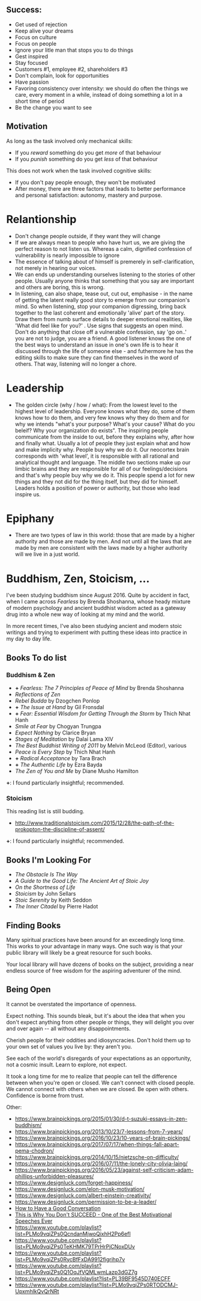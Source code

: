 ## Success:
- Get used of rejection
- Keep alive your dreams
- Focus on culture
- Focus on people
- Ignore your litle man that stops you to do things
- Gest inspired
- Stay focused
- Customers #1, employee #2, shareholders #3
- Don't complain, look for opportunities
- Have passion
- Favoring consistency over intensity: we should do often the things we care, every moment in a while, instead of doing something a lot in a short time of period
- Be the change you want to see

## Motivation
As long as the task involved only mechanical skills:
- If you *reward* something do you get *more* of that behaviour
- If you *punish* something do you get *less* of that behaviour

This does not work when the task involved cognitive skills:
- If you don't pay people enough, they won't be motivated
- After money, there are three factors that leads to better performance and personal satisfaction: autonomy, mastery and purpose.

# Relantionship
- Don't change people outside, if they want they will change
- If we are always mean to people who have hurt us, we are giving the perfect reason to not listen us. Whereas a calm, dignified confession of vulnerability is nearly impossible to ignore
- The essence of talking about of himself is premerely in self-clarification, not merely in hearing our voices.
- We can ends up understanding ourselves listening to the stories of other people. Usually anyone thinks that something that you say are important and others are boring, this is wrong.
- In listening, can also shape, tease out, cut out, emphasise - in the name of getting the latent really good story to emerge from our companion's mind. So when listening, stop your companion digressing, bring back together to the last coherent and emotionally 'alive' part of the story. Draw them from numb surface details to deeper emotional realities, like 'What did feel like for you?' . Use signs that suggests an open mind. Don't do anything that close off a vulnerable confession, say 'go on..' you are not to judge, you are a friend. A good listener knows the one of the best ways to understand an issue in one's own life is to hear it discussed through the life of someone else - and futhermore he has the editing skills to make sure they can find themselves in the word of others. That way, listening will no longer a chore.

# Leadership
- The golden circle (why / how / what): From the lowest level to the highest level of leadership. Everyone knows what they do, some of them knows how to do them, and very few knows why they do them and for why we intends "what's your purpose? What's your cause? What do you beleif? Why your organization do exists". The inspiring people communicate from the inside to out, before they explains why, after how and finally what. Usually a lot of people they just explain what and how and make implicity why. People buy why we do it.
Our neocortex brain corresponds with 'what level', it is responsible with all rational and analytical thought and language. The middle two sections make up our limbic brains and they are responsible for all of our feelings/decisions and that's why people buy why we do it.
This people spend a lot for new things and they not did for the thing itself, but they did for himself.
Leaders holds a position of power or authority, but those who lead inspire us. 

# Epiphany
- There are two types of law in this world: those that are made by a higher authority and those are made by men. And not until all the laws that are made by men are consistent with the laws made by a higher authority will we live in a just world.

# Buddhism, Zen, Stoicism, ...

I've been studying buddhism since August 2016. Quite by accident in fact, when I
came across *Fearless* by Brenda Shoshanna, whose heady mixture of modern
psychology and ancient buddhist wisdom acted as a gateway drug into a whole new
way of looking at my mind and the world.

In more recent times, I've also been studying ancient and modern stoic writings
and trying to experiment with putting these ideas into practice in my day to day
life.

## Books To do list

### Buddhism & Zen

- **+** *Fearless: The 7 Principles of Peace of Mind* by Brenda Shoshanna
- *Reflections of Zen*
- *Rebel Budda* by Dzogchen Ponlop
- **+** *The Issue at Hand* by Gil Fronsdal
- **+** *Fear: Essential Wisdom for Getting Through the Storm* by Thich Nhat Hanh
- *Smile at Fear* by Chogyan Trungpa
- *Expect Nothing* by Clarice Bryan
- *Stages of Meditation* by Dalai Lama XIV
- *The Best Buddhist Writing of 2011* by Melvin McLeod (Editor), various
- *Peace is Every Step* by Thich Nhat Hanh
- **+** *Radical Acceptance* by Tara Brach
- **+** *The Authentic Life* by Ezra Bayda
- *The Zen of You and Me* by Diane Musho Hamilton

**+**: I found particularly insightful; recommended.

### Stoicism

This reading list is still budding.

- http://www.traditionalstoicism.com/2015/12/28/the-path-of-the-prokopton-the-discipline-of-assent/

**+**: I found particularly insightful; recommended.

## Books I'm Looking For

- *The Obstacle Is The Way*
- *A Guide to the Good Life: The Ancient Art of Stoic Joy*
- *On the Shortness of Life*
- *Stoicism* by John Sellars
- *Stoic Serenity* by Keith Seddon
- *The Inner Citadel* by Pierre Hadot

## Finding Books

Many spiritual practices have been around for an exceedingly long time. This
works to your advantage in many ways. One such way is that your public library
will likely be a great resource for such books.

Your local library will have dozens of books on the subject, providing a near
endless source of free wisdom for the aspiring adventurer of the mind.

## Being Open

It cannot be overstated the importance of openness.

Expect nothing. This sounds bleak, but it's about the idea that when you don't
expect anything from other people or things, they will delight you over and over
again -- all without any disappointments.

Cherish people for their oddities and idiosyncracies. Don't hold them up to your
own set of values you live by: they aren't you.

See each of the world's disregards of your expectations as an opportunity, not a
cosmic insult. Learn to explore, not expect.

It took a long time for me to realize that people can tell the difference
between when you're open or closed. We can't connect with closed people. We
cannot connect with others when we are closed. Be open with others. Confidence
is borne from trust.

Other:
- https://www.brainpickings.org/2015/01/30/d-t-suzuki-essays-in-zen-buddhism/
- https://www.brainpickings.org/2013/10/23/7-lessons-from-7-years/
- https://www.brainpickings.org/2016/10/23/10-years-of-brain-pickings/
- https://www.brainpickings.org/2017/07/17/when-things-fall-apart-pema-chodron/
- https://www.brainpickings.org/2014/10/15/nietzsche-on-difficulty/
- https://www.brainpickings.org/2016/07/11/the-lonely-city-olivia-laing/
- https://www.brainpickings.org/2016/05/23/against-self-criticism-adam-phillips-unforbidden-pleasures/
- https://www.designluck.com/forget-happiness/
- https://www.designluck.com/elon-musk-motivation/
- https://www.designluck.com/albert-einstein-creativity/
- https://www.designluck.com/permission-to-be-a-leader/
- [How to Have a Good Conversation](https://www.youtube.com/watch?v=iEg5_MaxFPo)
- [This is Why You Don't SUCCEED - One of the Best Motivational Speeches Ever](https://www.youtube.com/watch?v=3ev7GXzFTPg)
- https://www.youtube.com/playlist?list=PLMo9vqiZPs0QcndanMjwoQixhH2Pp6efI
- https://www.youtube.com/playlist?list=PLMo9vqiZPs0TeKHMK79TPrHrPjCNoxDUv
- https://www.youtube.com/playlist?list=PLMo9vqiZPs0RycBfFxDA9912figrihp7v
- https://www.youtube.com/playlist?list=PLMo9vqiZPs0Q1OqJfVQMLwmLazp3dGZ7g
- https://www.youtube.com/playlist?list=PL39BF9545D740ECFF
- https://www.youtube.com/playlist?list=PLMo9vqiZPs0RTODCMJ-UpxmhlkQvQrNRt
